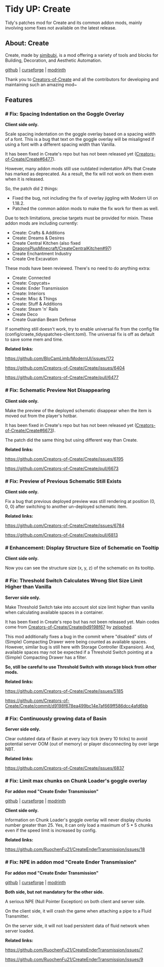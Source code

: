 # Tidy UP: Create
Tidy's patches mod for Create and its common addon mods, mainly involving some fixes not available on the latest release.

## About: Create

Create, made by [simibubi](https://github.com/simibubi), is a mod offering a variety of tools and blocks for Building, Decoration, and Aesthetic Automation.

[github](https://github.com/Creators-of-Create/Create)
| [curseforge](https://www.curseforge.com/minecraft/mc-mods/create)
| [modrinth](https://modrinth.com/mod/create)

Thank you to [Creators-of-Create](https://github.com/Creators-of-Create) and all the contributors for developing and maintaining such an amazing mod~

## Features

### # Fix: Spacing Indentation on the Goggle Overlay

**Client side only.**

Scale spacing indentation on the goggle overlay based on a spacing width of a font. This is a bug that text on the goggle overlay will be misaligned if using a font with a different spacing width than Vanilla.

It has been fixed in Create's repo but has not been released yet ([Creators-of-Create/Create#6477](https://github.com/Creators-of-Create/Create/pull/6477)).

However, many addon mods still use outdated indentation APIs that Create has marked as deprecated.
As a result, the fix will not work on them even when it is released.

So, the patch did 2 things:

- Fixed the bug, not including the fix of overlay jiggling with Modern UI on 1.18.2.
- Patched the common addon mods to make the fix work for them as well.

Due to tech limitations, precise targets must be provided for mixin. These addon mods are including currently:
- Create: Crafts & Additions
- Create: Dreams & Desires
- Create Central Kitchen (also fixed [DragonsPlusMinecraft/CreateCentralKitchen#97](https://github.com/DragonsPlusMinecraft/CreateCentralKitchen/issues/97))
- Create Enchantment Industry
- Create Ore Excavation

These mods have been reviewed. There's no need to do anything extra:
- Create: Connected
- Create: Copycats+
- Create: Ender Transmission
- Create: Interiors
- Create: Misc & Things
- Create: Stuff & Additions
- Create: Steam 'n' Rails
- Create Deco
- Create Guardian Beam Defense

If something still doesn't work, try to enable universal fix from the config file (config/craete_tidyspatches-client.toml).
The universal fix is off as default to save some mem and time.

**Related links:**

https://github.com/BloCamLimb/ModernUI/issues/172

https://github.com/Creators-of-Create/Create/issues/6404

https://github.com/Creators-of-Create/Create/pull/6477

### # Fix: Schematic Preview Not Disappearing

**Client side only.**

Make the preview of the deployed schematic disappear when the item is moved out from the player's hotbar.

It has been fixed in Create's repo but has not been released yet ([Creators-of-Create/Create#6673](https://github.com/Creators-of-Create/Create/pull/6673)).

The patch did the same thing but using different way than Create.

**Related links:**

https://github.com/Creators-of-Create/Create/issues/6195

https://github.com/Creators-of-Create/Create/pull/6673

### # Fix: Preview of Previous Schematic Still Exists

**Client side only.**

Fix a bug that previous deployed preview was still rendering at position (0, 0, 0) after switching to another un-deployed schematic item.

**Related links:**

https://github.com/Creators-of-Create/Create/issues/6784

https://github.com/Creators-of-Create/Create/pull/6813

### # Enhancement: Display Structure Size of Schematic on Tooltip

**Client side only.**

Now you can see the structure size (x, y, z) of the schematic on its tooltip.

### # Fix: Threshold Switch Calculates Wrong Slot Size Limit Higher than Vanilla

**Server side only.**

Make Threshold Switch take into account slot size limit higher than vanilla when calculating available spaces in a container.

It has been fixed in Create's repo but has not been released yet.
Main codes come from [Creators-of-Create/Create@d9198f67](https://github.com/Creators-of-Create/Create/commit/d9198f678ea499bc14e7af669ff586dcc4afd6bb) by [zelophed](https://github.com/zelophed).

This mod additionally fixes a bug in the commit where "disabled" slots of (Simple) Compacting Drawer were being counted as available spaces.
However, similar bug is still here with Storage Controller (Expansion).
And, available spaces may not be expected if a Threshold Switch pointing at a (Simple) Compacting Drawer has a filter.

**So, still be careful to use Threshold Switch with storage block from other mods.**

**Related links:**

https://github.com/Creators-of-Create/Create/issues/5185

https://github.com/Creators-of-Create/Create/commit/d9198f678ea499bc14e7af669ff586dcc4afd6bb

### # Fix: Continuously growing data of Basin

**Server side only.**

Clear outdated data of Basin at every lazy tick (every 10 ticks) to avoid potential server OOM (out of memory) or player disconnecting by over large NBT.

**Related links:**

https://github.com/Creators-of-Create/Create/issues/6837

### # Fix: Limit max chunks on Chunk Loader's goggle overlay

**For addon mod "Create Ender Transmission"**

[github](https://github.com/RuochenFu21/CreateEnderTransmission/)
| [curseforge](https://github.com/RuochenFu21/CreateEnderTransmission/)
| [modrinth](https://modrinth.com/mod/create-ender-transmission)

**Client side only.**

Information on Chunk Loader's goggle overlay will never display chunks number greater than 25.
Yes, it can only load a maximum of 5 * 5 chunks even if the speed limit is increased by config.

**Related links:**

https://github.com/RuochenFu21/CreateEnderTransmission/issues/18

### # Fix: NPE in addon mod "Create Ender Transmission"

**For addon mod "Create Ender Transmission"**

[github](https://github.com/RuochenFu21/CreateEnderTransmission/)
| [curseforge](https://github.com/RuochenFu21/CreateEnderTransmission/)
| [modrinth](https://modrinth.com/mod/create-ender-transmission)

**Both side, but not mandatory for the other side.**

A serious NPE (Null Pointer Exception) on both client and server side.

On the client side, it will crash the game when attaching a pipe to a Fluid Transmitter.

On the server side, it will not load persistent data of fluid network when server loaded.

**Related links:**

https://github.com/RuochenFu21/CreateEnderTransmission/issues/7

https://github.com/RuochenFu21/CreateEnderTransmission/issues/9

